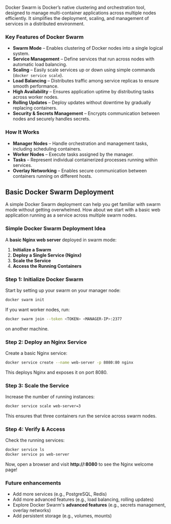 Docker Swarm is Docker’s native clustering and orchestration tool, designed to manage multi-container applications across multiple nodes efficiently. It simplifies the deployment, scaling, and management of services in a distributed environment.

### **Key Features of Docker Swarm**
- **Swarm Mode** – Enables clustering of Docker nodes into a single logical system.
- **Service Management** – Define services that run across nodes with automatic load balancing.
- **Scaling** – Easily scale services up or down using simple commands (`docker service scale`).
- **Load Balancing** – Distributes traffic among service replicas to ensure smooth performance.
- **High Availability** – Ensures application uptime by distributing tasks across worker nodes.
- **Rolling Updates** – Deploy updates without downtime by gradually replacing containers.
- **Security & Secrets Management** – Encrypts communication between nodes and securely handles secrets.

### **How It Works**
- **Manager Nodes** – Handle orchestration and management tasks, including scheduling containers.
- **Worker Nodes** – Execute tasks assigned by the manager.
- **Tasks** – Represent individual containerized processes running within services.
- **Overlay Networking** – Enables secure communication between containers running on different hosts.

## Basic Docker Swarm Deployment

A simple Docker Swarm deployment can help you get familiar with swarm mode without getting overwhelmed. How about we start with a basic web application running as a service across multiple swarm nodes.

### **Simple Docker Swarm Deployment Idea**

A **basic Nginx web server** deployed in swarm mode:
1. **Initialize a Swarm**
2. **Deploy a Single Service (Nginx)**
3. **Scale the Service**
4. **Access the Running Containers**

### **Step 1: Initialize Docker Swarm**
Start by setting up your swarm on your manager node:
```bash
docker swarm init
```
If you want worker nodes, run:
```bash
docker swarm join --token <TOKEN> <MANAGER-IP>:2377
```
on another machine.

### **Step 2: Deploy an Nginx Service**
Create a basic Nginx service:
```bash
docker service create --name web-server -p 8080:80 nginx
```
This deploys Nginx and exposes it on port 8080.

### **Step 3: Scale the Service**
Increase the number of running instances:
```bash
docker service scale web-server=3
```
This ensures that three containers run the service across swarm nodes.

### **Step 4: Verify & Access**
Check the running services:
```bash
docker service ls
docker service ps web-server
```
Now, open a browser and visit **http://<Swarm-Manager-IP>:8080** to see the Nginx welcome page!

### Future enhancements
- Add more services (e.g., PostgreSQL, Redis)
- Add more advanced features (e.g., load balancing, rolling updates)
- Explore Docker Swarm's **advanced features** (e.g., secrets management, overlay networks)
- Add persistent storage (e.g., volumes, mounts)

